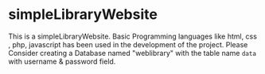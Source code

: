 # simpleLibraryWebsite
  This is a simpleLibraryWebsite. Basic Programming languages like html, css , php, javascript has been used in the development of the project.
    Please Consider creating a Database named "weblibrary" with the table name `data` with username & password field.
    
